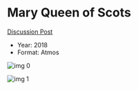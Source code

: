 # Mary Queen of Scots

[Discussion Post](https://www.avsforum.com/threads/bass-eq-for-filtered-movies.2995212/post-57632844)

* Year: 2018
* Format: Atmos

![img 0](https://i.imgur.com/y1FFNww.jpg)

![img 1](https://i.imgur.com/WxXtmJR.jpg)

